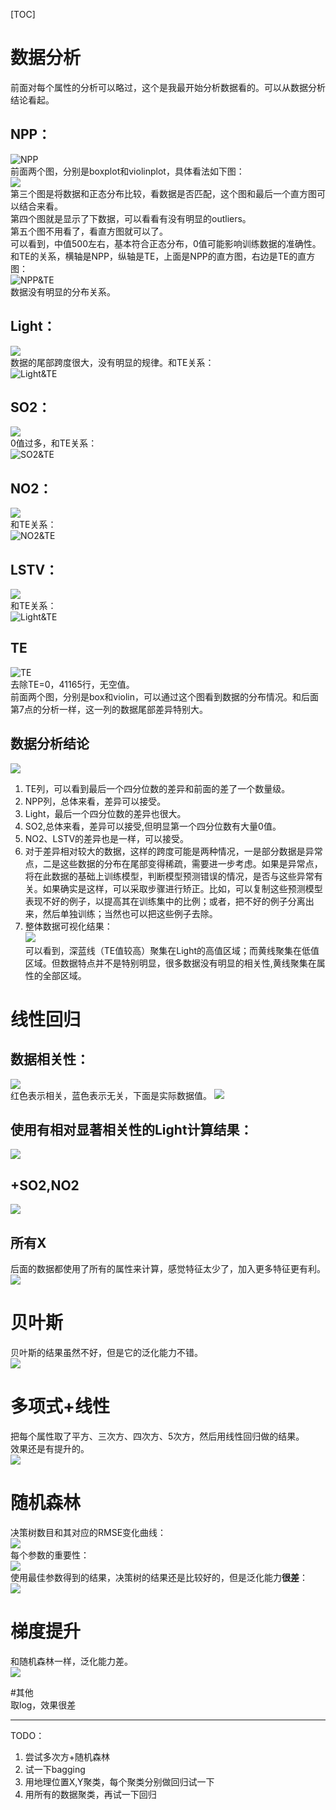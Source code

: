 [TOC]
 
 

# 数据分析
前面对每个属性的分析可以略过，这个是我最开始分析数据看的。可以从数据分析结论看起。
## NPP：
 ![NPP](http://ww3.sinaimg.cn/large/006y8lVajw1fbkazm2x9wj31ik0yck7x.jpg)      
 前面两个图，分别是boxplot和violinplot，具体看法如下图：    
 ![](http://wiki.mbalib.com/w/images/9/97/箱线图图示.jpg)   
 第三个图是将数据和正态分布比较，看数据是否匹配，这个图和最后一个直方图可以结合来看。    
 第四个图就是显示了下数据，可以看看有没有明显的outliers。  
 第五个图不用看了，看直方图就可以了。   
 可以看到，中值500左右，基本符合正态分布，0值可能影响训练数据的准确性。和TE的关系，横轴是NPP，纵轴是TE，上面是NPP的直方图，右边是TE的直方图：  
 ![NPP&TE](https://raw.githubusercontent.com/Moirai7/environment/master/pic/figure_1.png)      
 数据没有明显的分布关系。

## Light：
 ![](http://ww3.sinaimg.cn/large/006y8lVajw1fbkbtm2w4xj31hu0ych2i.jpg)      
 数据的尾部跨度很大，没有明显的规律。和TE关系：      
 ![Light&TE](https://raw.githubusercontent.com/Moirai7/environment/master/pic/figure_2.png)      

## SO2：
 ![](http://ww1.sinaimg.cn/large/006y8lVajw1fbkbmcd065j31i60y8wqv.jpg)      
 0值过多，和TE关系：      
 ![SO2&TE](https://raw.githubusercontent.com/Moirai7/environment/master/pic/figure_3.png)      

## NO2：
 ![](http://ww4.sinaimg.cn/large/006y8lVajw1fbkbnms7vij31jg0yq7ii.jpg)      
 和TE关系：      
 ![NO2&TE](https://raw.githubusercontent.com/Moirai7/environment/master/pic/figure_4.png)      

## LSTV：
 ![](http://ww1.sinaimg.cn/large/006y8lVajw1fbkboz8omvj31ke0yinbl.jpg)      
 和TE关系：	      
 ![Light&TE](https://raw.githubusercontent.com/Moirai7/environment/master/pic/figure_5.png)      

## TE
 ![TE](http://ww4.sinaimg.cn/large/006y8lVajw1fbkbgj08xxj31hg0yy7f0.jpg)    
 去除TE=0，41165行，无空值。    
 前面两个图，分别是box和violin，可以通过这个图看到数据的分布情况。和后面第7点的分析一样，这一列的数据尾部差异特别大。    
 
## 数据分析结论
 ![](https://raw.githubusercontent.com/Moirai7/environment/master/pic/figure_12.png)
 1. TE列，可以看到最后一个四分位数的差异和前面的差了一个数量级。
 2. NPP列，总体来看，差异可以接受。
 3. Light，最后一个四分位数的差异也很大。
 4. SO2,总体来看，差异可以接受,但明显第一个四分位数有大量0值。
 5. NO2、LSTV的差异也是一样，可以接受。
 6. 对于差异相对较大的数据，这样的跨度可能是两种情况，一是部分数据是异常点，二是这些数据的分布在尾部变得稀疏，需要进一步考虑。如果是异常点，将在此数据的基础上训练模型，判断模型预测错误的情况，是否与这些异常有关。如果确实是这样，可以采取步骤进行矫正。比如，可以复制这些预测模型表现不好的例子，以提高其在训练集中的比例；或者，把不好的例子分离出来，然后单独训练；当然也可以把这些例子去除。
 7. 整体数据可视化结果：      
 ![](https://raw.githubusercontent.com/Moirai7/environment/master/pic/figure_13.png)       
 可以看到，深蓝线（TE值较高）聚集在Light的高值区域；而黄线聚集在低值区域。但数据特点并不是特别明显，很多数据没有明显的相关性,黄线聚集在属性的全部区域。

# 线性回归

## 数据相关性：
 ![](https://raw.githubusercontent.com/Moirai7/environment/master/pic/figure_6.png)    
 红色表示相关，蓝色表示无关，下面是实际数据值。
 ![](https://raw.githubusercontent.com/Moirai7/environment/master/pic/cor.png)
## 使用有相对显著相关性的Light计算结果：
 ![](https://raw.githubusercontent.com/Moirai7/environment/master/pic/figure_7.png)
## +SO2,NO2
 ![](https://raw.githubusercontent.com/Moirai7/environment/master/pic/figure_8.png)
## 所有X
 后面的数据都使用了所有的属性来计算，感觉特征太少了，加入更多特征更有利。
 ![](https://raw.githubusercontent.com/Moirai7/environment/master/pic/figure_9.png)

# 贝叶斯
 贝叶斯的结果虽然不好，但是它的泛化能力不错。   
 ![](https://raw.githubusercontent.com/Moirai7/environment/master/pic/figure_10.png)

# 多项式+线性
 把每个属性取了平方、三次方、四次方、5次方，然后用线性回归做的结果。    
 效果还是有提升的。      
 ![](https://raw.githubusercontent.com/Moirai7/environment/master/pic/figure_11.png)

# 随机森林
 决策树数目和其对应的RMSE变化曲线：      
 ![](https://raw.githubusercontent.com/Moirai7/environment/master/pic/figure_14.png)      
 每个参数的重要性：      
 ![](https://raw.githubusercontent.com/Moirai7/environment/master/pic/figure_15.png)      
 使用最佳参数得到的结果，决策树的结果还是比较好的，但是泛化能力**很差**：      
 ![](https://raw.githubusercontent.com/Moirai7/environment/master/pic/figure_16.png)    

# 梯度提升
 和随机森林一样，泛化能力差。     
![](https://raw.githubusercontent.com/Moirai7/environment/master/pic/figure_19.png) 

#其他      
 取log，效果很差      

----
 TODO：   
 1. 尝试多次方+随机森林
 2. 试一下bagging
 3. 用地理位置X,Y聚类，每个聚类分别做回归试一下
 4. 用所有的数据聚类，再试一下回归
 
 
 
 
 
 
 
 
 
 
 
